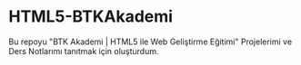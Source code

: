 # HTML5-BTKAkademi
Bu repoyu "BTK Akademi | HTML5 ile Web Geliştirme Eğitimi" Projelerimi ve Ders Notlarımı tanıtmak için oluşturdum.
